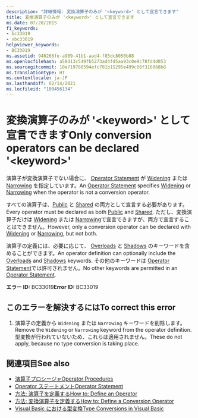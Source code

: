 ```yaml
---
description: "詳細情報: 変換演算子のみが '<keyword>' として宣言できます"
title: 変換演算子のみが '<keyword>' として宣言できます
ms.date: 07/20/2015
f1_keywords:
- bc33019
- vbc33019
helpviewer_keywords:
- BC33019
ms.assetid: 946266fe-a909-41b1-aad4-f85dc8050b88
ms.openlocfilehash: a58d13c549fb5273ad4fd5aa93c0e9c78fd4d053
ms.sourcegitcommit: 10e719780594efc781b15295e499c66f316068b8
ms.translationtype: HT
ms.contentlocale: ja-JP
ms.lasthandoff: 02/14/2021
ms.locfileid: "100456134"
---
```

# <a name="only-conversion-operators-can-be-declared-keyword"></a><span data-ttu-id="0133e-103">変換演算子のみが '\<keyword>' として宣言できます</span><span class="sxs-lookup"><span data-stu-id="0133e-103">Only conversion operators can be declared '\<keyword>'</span></span>

<span data-ttu-id="0133e-104">演算子が変換演算子でない場合に、 [Operator Statement](../language-reference/statements/operator-statement.md) が [Widening](../language-reference/modifiers/widening.md) または [Narrowing](../language-reference/modifiers/narrowing.md) を指定しています。</span><span class="sxs-lookup"><span data-stu-id="0133e-104">An [Operator Statement](../language-reference/statements/operator-statement.md) specifies [Widening](../language-reference/modifiers/widening.md) or [Narrowing](../language-reference/modifiers/narrowing.md) when the operator is not a conversion operator.</span></span>  
  
 <span data-ttu-id="0133e-105">すべての演算子は、[Public](../language-reference/modifiers/public.md) と [Shared](../language-reference/modifiers/shared.md) の両方として宣言する必要があります。</span><span class="sxs-lookup"><span data-stu-id="0133e-105">Every operator must be declared as both [Public](../language-reference/modifiers/public.md) and [Shared](../language-reference/modifiers/shared.md).</span></span> <span data-ttu-id="0133e-106">ただし、変換演算子だけは [Widening](../language-reference/modifiers/widening.md) または [Narrowing](../language-reference/modifiers/narrowing.md)で宣言できますが、両方で宣言することはできません。</span><span class="sxs-lookup"><span data-stu-id="0133e-106">However, only a conversion operator can be declared with [Widening](../language-reference/modifiers/widening.md) or [Narrowing](../language-reference/modifiers/narrowing.md), but not both.</span></span>  
  
 <span data-ttu-id="0133e-107">演算子の定義には、必要に応じて、 [Overloads](../language-reference/modifiers/overloads.md) と [Shadows](../language-reference/modifiers/shadows.md) のキーワードを含めることができます。</span><span class="sxs-lookup"><span data-stu-id="0133e-107">An operator definition can optionally include the [Overloads](../language-reference/modifiers/overloads.md) and [Shadows](../language-reference/modifiers/shadows.md) keywords.</span></span> <span data-ttu-id="0133e-108">その他のキーワードは [Operator Statement](../language-reference/statements/operator-statement.md)では許可されません。</span><span class="sxs-lookup"><span data-stu-id="0133e-108">No other keywords are permitted in an [Operator Statement](../language-reference/statements/operator-statement.md).</span></span>  
  
 <span data-ttu-id="0133e-109">**エラー ID:** BC33019</span><span class="sxs-lookup"><span data-stu-id="0133e-109">**Error ID:** BC33019</span></span>  
  
## <a name="to-correct-this-error"></a><span data-ttu-id="0133e-110">このエラーを解決するには</span><span class="sxs-lookup"><span data-stu-id="0133e-110">To correct this error</span></span>  
  
1. <span data-ttu-id="0133e-111">演算子の定義から `Widening` または `Narrowing` キーワードを削除します。</span><span class="sxs-lookup"><span data-stu-id="0133e-111">Remove the `Widening` or `Narrowing` keyword from the operator definition.</span></span> <span data-ttu-id="0133e-112">型変換が行われていないため、これらは適用されません。</span><span class="sxs-lookup"><span data-stu-id="0133e-112">These do not apply, because no type conversion is taking place.</span></span>  
  
## <a name="see-also"></a><span data-ttu-id="0133e-113">関連項目</span><span class="sxs-lookup"><span data-stu-id="0133e-113">See also</span></span>

- [<span data-ttu-id="0133e-114">演算子プロシージャ</span><span class="sxs-lookup"><span data-stu-id="0133e-114">Operator Procedures</span></span>](../programming-guide/language-features/procedures/operator-procedures.md)
- [<span data-ttu-id="0133e-115">Operator ステートメント</span><span class="sxs-lookup"><span data-stu-id="0133e-115">Operator Statement</span></span>](../language-reference/statements/operator-statement.md)
- [<span data-ttu-id="0133e-116">方法: 演算子を定義する</span><span class="sxs-lookup"><span data-stu-id="0133e-116">How to: Define an Operator</span></span>](../programming-guide/language-features/procedures/how-to-define-an-operator.md)
- [<span data-ttu-id="0133e-117">方法: 変換演算子を定義する</span><span class="sxs-lookup"><span data-stu-id="0133e-117">How to: Define a Conversion Operator</span></span>](../programming-guide/language-features/procedures/how-to-define-a-conversion-operator.md)
- [<span data-ttu-id="0133e-118">Visual Basic における型変換</span><span class="sxs-lookup"><span data-stu-id="0133e-118">Type Conversions in Visual Basic</span></span>](../programming-guide/language-features/data-types/type-conversions.md)
